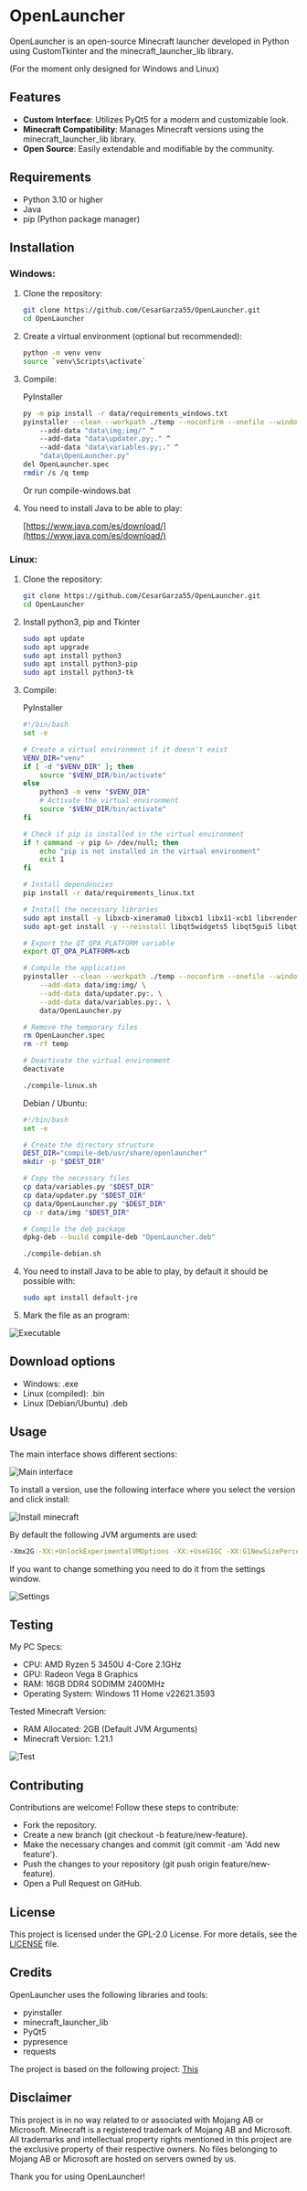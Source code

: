 # OpenLauncher

OpenLauncher is an open-source Minecraft launcher developed in Python using CustomTkinter and the minecraft_launcher_lib library.

(For the moment only designed for Windows and Linux)

## Features

- **Custom Interface**: Utilizes PyQt5 for a modern and customizable look.
- **Minecraft Compatibility**: Manages Minecraft versions using the minecraft_launcher_lib library.
- **Open Source**: Easily extendable and modifiable by the community.

## Requirements

- Python 3.10 or higher
- Java
- pip (Python package manager)

## Installation

### Windows:

1. Clone the repository:
    ```bash
    git clone https://github.com/CesarGarza55/OpenLauncher.git
    cd OpenLauncher
    ```

2. Create a virtual environment (optional but recommended):
    ```bash
    python -m venv venv
    source `venv\Scripts\activate`
    ```

3. Compile:

    PyInstaller
    ```bash
    py -m pip install -r data/requirements_windows.txt
    pyinstaller --clean --workpath ./temp --noconfirm --onefile --windowed --distpath ./ --icon "data\img\creeper.ico" ^
        --add-data "data\img;img/" ^
        --add-data "data\updater.py;." ^
        --add-data "data\variables.py;." ^
        "data\OpenLauncher.py"
    del OpenLauncher.spec
    rmdir /s /q temp
    ```
    Or run compile-windows.bat
   
5. You need to install Java to be able to play:

    [https://www.java.com/es/download/](https://www.java.com/es/download/)


### Linux:

1. Clone the repository:
    ```bash
    git clone https://github.com/CesarGarza55/OpenLauncher.git
    cd OpenLauncher
    ```
    
2. Install python3, pip and Tkinter
    ```bash
    sudo apt update
    sudo apt upgrade
    sudo apt install python3
    sudo apt install python3-pip
    sudo apt install python3-tk
    ```
    
3. Compile:

   PyInstaller
    ```bash
    #!/bin/bash
    set -e

    # Create a virtual environment if it doesn't exist
    VENV_DIR="venv"
    if [ -d "$VENV_DIR" ]; then
        source "$VENV_DIR/bin/activate"
    else
        python3 -m venv "$VENV_DIR"
        # Activate the virtual environment
        source "$VENV_DIR/bin/activate"
    fi

    # Check if pip is installed in the virtual environment
    if ! command -v pip &> /dev/null; then
        echo "pip is not installed in the virtual environment"
        exit 1
    fi

    # Install dependencies
    pip install -r data/requirements_linux.txt

    # Install the necessary libraries
    sudo apt install -y libxcb-xinerama0 libxcb1 libx11-xcb1 libxrender1 libfontconfig1
    sudo apt-get install -y --reinstall libqt5widgets5 libqt5gui5 libqt5core5a

    # Export the QT_QPA_PLATFORM variable
    export QT_QPA_PLATFORM=xcb

    # Compile the application
    pyinstaller --clean --workpath ./temp --noconfirm --onefile --windowed --distpath ./ \
        --add-data data/img:img/ \
        --add-data data/updater.py:. \
        --add-data data/variables.py:. \
        data/OpenLauncher.py

    # Remove the temporary files
    rm OpenLauncher.spec
    rm -rf temp

    # Deactivate the virtual environment
    deactivate
    ```

    ```bash
    ./compile-linux.sh
    ```
    
    Debian / Ubuntu:
    ```bash
    #!/bin/bash
    set -e

    # Create the directory structure
    DEST_DIR="compile-deb/usr/share/openlauncher"
    mkdir -p "$DEST_DIR"

    # Copy the necessary files
    cp data/variables.py "$DEST_DIR"
    cp data/updater.py "$DEST_DIR"
    cp data/OpenLauncher.py "$DEST_DIR"
    cp -r data/img "$DEST_DIR"

    # Compile the deb package
    dpkg-deb --build compile-deb "OpenLauncher.deb"
    ```

    ```bash
    ./compile-debian.sh
    ```
4. You need to install Java to be able to play, by default it should be possible with:

    ```bash
    sudo apt install default-jre
    ```

5. Mark the file as an program:

![Executable](https://github.com/CesarGarza55/OpenLauncher/assets/168610828/37588648-144d-4b0f-83c8-3dde1d683786)

## Download options

- Windows: .exe
- Linux (compiled): .bin
- Linux (Debian/Ubuntu) .deb


## Usage

The main interface shows different sections:

![Main interface](https://github.com/user-attachments/assets/bee88371-29b9-4fd3-8037-9895a3a6dc49)


To install a version, use the following interface where you select the version and click install:

![Install minecraft](https://github.com/user-attachments/assets/c709ce85-6b7d-46bd-b2e4-06b6bcf43588)

By default the following JVM arguments are used:

   ```bash
   -Xmx2G -XX:+UnlockExperimentalVMOptions -XX:+UseG1GC -XX:G1NewSizePercent=20 -XX:G1ReservePercent=20 -XX:MaxGCPauseMillis=50 -XX:G1HeapRegionSize=32M
   ```

If you want to change something you need to do it from the settings window.

![Settings](https://github.com/user-attachments/assets/ea74104f-cdb0-4e1c-8f65-66441d1153ee)

## Testing
My PC Specs:
- CPU: AMD Ryzen 5 3450U 4-Core 2.1GHz
- GPU: Radeon Vega 8 Graphics
- RAM: 16GB DDR4 SODIMM 2400MHz
- Operating System: Windows 11 Home v22621.3593

Tested Minecraft Version:
- RAM Allocated: 2GB (Default JVM Arguments)
- Minecraft Version: 1.21.1

![Test](https://github.com/user-attachments/assets/b6b94107-de9c-4c53-a85e-5374d76b806a)

## Contributing
Contributions are welcome! Follow these steps to contribute:

- Fork the repository.
- Create a new branch (git checkout -b feature/new-feature).
- Make the necessary changes and commit (git commit -am 'Add new feature').
- Push the changes to your repository (git push origin feature/new-feature).
- Open a Pull Request on GitHub.

## License
This project is licensed under the GPL-2.0 License. For more details, see the [LICENSE](https://github.com/CesarGarza55/OpenLauncher/blob/main/LICENSE) file.

## Credits
OpenLauncher uses the following libraries and tools:

- pyinstaller
- minecraft_launcher_lib
- PyQt5
- pypresence
- requests

The project is based on the following project: [This](https://github.com/Irr22/Minecraft-launcher)

## Disclaimer

This project is in no way related to or associated with Mojang AB or Microsoft. Minecraft is a registered trademark of Mojang AB and Microsoft. All trademarks and intellectual property rights mentioned in this project are the exclusive property of their respective owners. No files belonging to Mojang AB or Microsoft are hosted on servers owned by us.

Thank you for using OpenLauncher!
